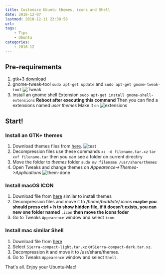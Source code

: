 ```yaml
---
title: Customize Ubuntu themes, icons and Shell
date: 2018-12-07
lastmod: 2018-12-11 22:38:58
url:
tags:
    - Tips  
    - Ubuntu
categories:
    - 2018-12
---
```




## Pre-requirements
1. gtk+3 [download](https://www.gtk.org/download/linux.php)	
2. gnome-tweak-tool
	`sudo apt-get update` and `sudo apt-get gnome-tweak-tool`
![Tweak](/static/tweak-screen.png)
3. Install an gnome shell Extension
`sudo apt-get install gnome-shell-extensions`
**Reboot after executing this command**
Then you can find a extensions named *user themes*
Make it `on`
![extensions](/static/tweak-extensions.png)

## Start!
### Install an GTK+ themes
1. Download themes files from [here](https://www.opendesktop.org/s/Gnome/p/1241688).
![test](/static/macthemes.png)
2. Decompression files use these commands
`xz -d filename.tar.xz`
`tar xvf filename.tar`
then you can see a folder on current directiry
3. Move the folder to *themes* folder
`sudo mv filename /usr/share/themes`
4. Open Tweaks and change themes on *Appearence->Themes->Applications*
![them-done](/static/themes-done.png)

### Install macOS ICON
1. Download file from [here](https://www.opendesktop.org/s/Gnome/p/1102582/)
similar to install themes
2. Decompression files and move it to */home/baddate/.icons*
**maybe you should press ctrl + h to show hidden file, if it doesn't exists, you can new one folder named** `.icon` **then move the icons foder**
3. Go to Tweaks `Appearence` window and select `icon`.

### Install mac similar Shell
1. Download file from [here](https://www.opendesktop.org/s/Gnome/p/1013741/)
2. Select `Sierra-compact-light.tar.xz` or`Sierra-compact-dark.tar.xz`.
3. Decompression it and move it to /usr/share/themes.
4. Go to Tweaks `Appearence` window and select `Shell`.

That's all.
Enjoy your Ubuntu-Mac!
